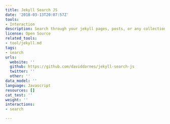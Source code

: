 ```yaml
---
title: Jekyll Search JS
date: '2018-03-13T20:07:57Z'
tools:
- Interaction
description: Search through your jekyll pages, posts, or any collection the ES6 way
license: Open Source
related_tools:
- tool/jekyll.md
tags:
- search
urls:
  website: ''
  github: https://github.com/daviddarnes/jekyll-search-js
  twitter: ''
  other: ''
data_model: ''
language: Javascript
resources: []
cat_test: ''
weight: ''
interactions:
- search

---
```

